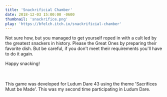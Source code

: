 ```yaml
---
title: 'Snackrificial Chamber'
date: 2018-12-03 15:00:00 -0600
thumbnail: 'snackrifice.png'
play: 'https://bfelch.itch.io/snackrificial-chamber'
---
```

Not sure how, but you managed to get yourself roped in with a cult led by the greatest snackers in history.  Please the Great Ones by preparing their favorite dish.  But be careful, if you don't meet their requirements you'll have to do it again.

Happy snacking!
<!-- more -->
<br/><br/>
This game was developed for Ludum Dare 43 using the theme 'Sacrifices Must be Made'.  This was my second time participating in Ludum Dare.